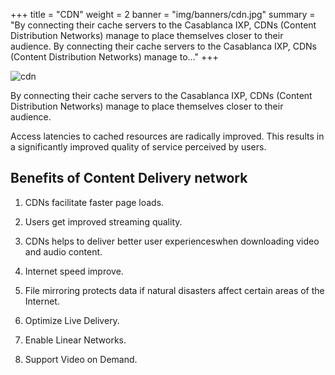 +++
title = "CDN"
weight = 2
banner = "img/banners/cdn.jpg"
summary = "By connecting their cache servers to the Casablanca IXP, CDNs (Content Distribution Networks) manage to place themselves closer to their audience. By connecting their cache servers to the Casablanca IXP, CDNs (Content Distribution Networks) manage to..."
+++

![cdn](/more/images/cdn3.jpg)


By connecting their cache servers to the Casablanca IXP, CDNs (Content Distribution Networks) manage to place themselves closer to their audience.  

Access latencies to cached resources are radically improved. This results in a significantly improved quality of service perceived by users.

## Benefits of Content Delivery network

1. CDNs facilitate faster page loads.

2. Users get improved streaming quality.

3. CDNs helps to deliver better user experienceswhen downloading video and audio content.

4. Internet speed improve.

5. File mirroring protects data if natural disasters affect certain areas of the Internet.

6. Optimize Live Delivery.

7. Enable Linear Networks.

8. Support Video on Demand.